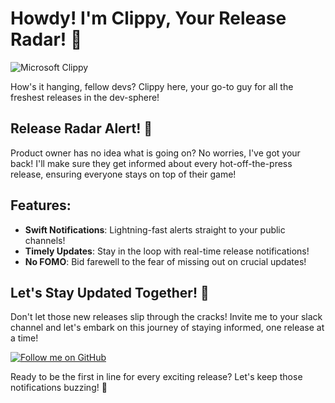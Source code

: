 # Howdy! I'm Clippy, Your Release Radar! 🚀

![Microsoft Clippy](https://raw.githubusercontent.com/your_username/your_repository/master/clippy.gif)

How's it hanging, fellow devs? Clippy here, your go-to guy for all the freshest releases in the dev-sphere!

## Release Radar Alert! 📣

Product owner has no idea what is going on? No worries, I've got your back! I'll make sure they get informed about every hot-off-the-press release, ensuring everyone stays on top of their game!

## Features:

- **Swift Notifications**: Lightning-fast alerts straight to your public channels!
- **Timely Updates**: Stay in the loop with real-time release notifications!
- **No FOMO**: Bid farewell to the fear of missing out on crucial updates!

## Let's Stay Updated Together! 🌟

Don't let those new releases slip through the cracks! Invite me to your slack channel and let's embark on this journey of staying informed, one release at a time!

[![Follow me on GitHub](https://img.shields.io/github/followers/your_username?style=social)](https://github.com/your_username)

Ready to be the first in line for every exciting release? Let's keep those notifications buzzing! 🚀
